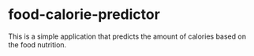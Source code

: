 # food-calorie-predictor
This is a simple application that predicts the amount of calories based on the food nutrition.
